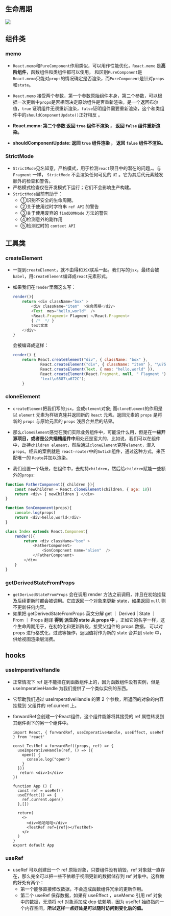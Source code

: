 ## 生命周期

![](https://cdn.jsdelivr.net/gh/Min-wys/figure-bed/img/20220816160247.png)

## 组件类

### memo

- `React.memo`和`PureComponent`作用类似，可以用作性能优化，`React.memo` 是**高阶组件**，函数组件和类组件都可以使用， 和区别`PureComponent`是 `React.memo`只能对`props`的情况确定是否渲染，而`PureComponent`是针对`props`和`state`。

- `React.memo` 接受两个参数，第一个参数原始组件本身，第二个参数，可以根据一次更新中`props`是否相同决定原始组件是否重新渲染。是一个返回布尔值，`true` 证明组件无须重新渲染，`false`证明组件需要重新渲染，这个和类组件中的`shouldComponentUpdate()`正好相反 。

- **React.memo: 第二个参数 返回 `true` 组件不渲染 ， 返回 `false` 组件重新渲染。** 

- **shouldComponentUpdate: 返回 `true` 组件渲染 ， 返回 `false` 组件不渲染。**

  

### **StrictMode**

- `StrictMode`见名知意，严格模式，用于检测`react`项目中的潜在的问题，。与 `Fragment` 一样， `StrictMode` 不会渲染任何可见的 `UI` 。它为其后代元素触发额外的检查和警告。
- 严格模式检查仅在开发模式下运行；它们不会影响生产构建。
- `StrictMode`目前有助于：
  - ①识别不安全的生命周期。
  - ②关于使用过时字符串 `ref API` 的警告
  - ③关于使用废弃的 `findDOMNode` 方法的警告
  - ④检测意外的副作用
  - ⑤检测过时的 `context API`

## 工具类

### createElement

- 一提到`createElement`，就不由得和`JSX`联系一起。我们写的`jsx`，最终会被 `babel`，用`createElement`编译成`react`元素形式。

- 如果我们在`render`里面这么写：

  ```js
  render(){
      return <div className="box" >
          <div className="item"  >生命周期</div>
          <Text  mes="hello,world"  />
          <React.Fragment> Flagment </React.Fragment>
          { /*  */ }
          text文本
      </div>
  }
  ```

  会被编译成这样：

  ```js
  render() {
      return React.createElement("div", { className: "box" },
              React.createElement("div", { className: "item" }, "\u751F\u547D\u5468\u671F"),
              React.createElement(Text, { mes: "hello,world" }),
              React.createElement(React.Fragment, null, " Flagment "),
              "text\u6587\u672C");
      }
  ```

### cloneElement

- `createElement`把我们写的`jsx`，变成`element`对象;  而`cloneElement`的作用是以 `element` 元素为样板克隆并返回新的 `React` 元素。返回元素的 `props` 是将新的 `props` 与原始元素的 `props` 浅层合并后的结果。

- 那么`cloneElement`感觉在我们实际业务组件中，可能没什么用，但是在**一些开源项目，或者是公共插槽组件中**用处还是蛮大的，比如说，我们可以在组件中，劫持`children element`，然后通过`cloneElement`克隆`element`，混入`props`。经典的案例就是 `react-router`中的`Swtich`组件，通过这种方式，来匹配唯一的 `Route`并加以渲染。

- 我们设置一个场景，在组件中，去劫持`children`，然后给`children`赋能一些额外的`props`:

```js
function FatherComponent({ children }){
    const newChildren = React.cloneElement(children, { age: 18})
    return <div> { newChildren } </div>
}

function SonComponent(props){
    console.log(props)
    return <div>hello,world</div>
}

class Index extends React.Component{    
    render(){      
        return <div className="box" >
            <FatherComponent>
                <SonComponent name="alien"  />
            </FatherComponent>
        </div>   
    }
}
```

### getDerivedStateFromProps

- `getDerivedStateFromProps` 会在调用 render 方法之前调用，并且在初始挂载及后续更新时都会被调用。它应返回一个对象来更新 state，如果返回 `null` 则不更新任何内容。
- 如果把 getDerivedStateFromProps 英文分解 get ｜ Derived | State ｜ From ｜ Props 翻译 **得到 派生的 state 从 props 中** ，正如它的名字一样，这个生命周期用于，在初始化和更新阶段，接受父组件的 props 数据， 可以对 props 进行格式化，过滤等操作，返回值将作为新的 state 合并到 state 中，供给视图渲染层消费。



## hooks

### useImperativeHandle

- 正常情况下 ref 是不能挂在到函数组件上的，因为函数组件没有实例，但是 useImperativeHandle 为我们提供了一个类似实例的东西。

- 它帮助我们通过 useImperativeHandle 的第 2 个参数，所返回的对象的内容挂载到 父组件的 ref.current 上。

- forwardRef会创建一个React组件，这个组件能够将其接受的 ref 属性转发到其组件树下的另一个组件中。

  ```JS
  import React, { forwardRef, useImperativeHandle, useEffect, useRef } from 'react'
  
  const TestRef = forwardRef((props, ref) => {
    useImperativeHandle(ref, () => ({
      open() {
        console.log("open")
      }
    }))
     return <div>1</div>
  })
  
  function App () {
    const ref = useRef()
    useEffect(() => {
      ref.current.open()
    },[])
    
    return(
      <>
        <div>哈哈哈哈</div>
        <TestRef ref={ref}></TestRef>
      </>
    )
  }
  export default App
  ```

### useRef

- useRef 可以创建出一个 ref 原始对象，只要组件没有销毁，ref 对象就一直存在，那么完全可以把一些不依赖于视图更新的数据储存到 ref 对象中。这样做的好处有两个：
  - 第一个能够直接修改数据，不会造成函数组件冗余的更新作用。
  - 第二个 useRef 保存数据，如果有 useEffect ，useMemo 引用 ref 对象中的数据，无须将 ref 对象添加成 dep 依赖项，因为 useRef 始终指向一个内存空间，**所以这样一点好处是可以随时访问到变化后的值。**
